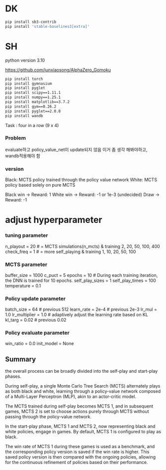 # DK

```bash
pip install sb3-contrib
pip install 'stable-baselines3[extra]'
```


# SH

python version 3.10

https://github.com/junxiaosong/AlphaZero_Gomoku

```bash
pip install torch
pip install gymnasium
pip install pyglet
pip install scipy==1.11.1
pip install numpy==1.25.1
pip install matplotlib==3.7.2
pip install gym==0.26.2
pip install pyglet==2.0.8
pip install wandb
```

Task : four in a row (9 x 4)


### Problem
evaluate하고 policy_value_net이 update되지 않음
이거 좀 생각 해봐야하고, wandb적용해야 함


### version

Black: MCTS policy trained through the policy value network
White: MCTS policy based solely on pure MCTS

Black win -> Reward: 1
White win -> Reward: -1 or 1e-3 (undecided)
Draw -> Reward: -1


# adjust hyperparameter
### tuning parameter 
n_playout = 20  # = MCTS simulations(n_mcts) & training 2, 20, 50, 100, 400
check_freq = 1  # = more self_playing & training 1, 10, 20, 50, 100


### MCTS parameter
buffer_size = 1000
c_puct = 5
epochs = 10  # During each training iteration, the DNN is trained for 10 epochs.
self_play_sizes = 1
self_play_times = 100 
temperature = 0.1


### Policy update parameter 
batch_size = 64  # previous 512
learn_rate = 2e-4  # previous 2e-3
lr_mul = 1.0
lr_multiplier = 1.0  # adaptively adjust the learning rate based on KL
kl_targ = 0.02  # previous 0.02


### Policy evaluate parameter 
win_ratio = 0.0
init_model = None






## Summary

the overall process can be broadly divided into the self-play and start-play phases. 

During self-play, a single Monte Carlo Tree Search (MCTS) alternately plays as both black and white, 
learning through a policy-value network composed of a Multi-Layer Perceptron (MLP), 
akin to an actor-critic model.

The MCTS trained during self-play becomes MCTS 1, and in subsequent games, MCTS 2 is set to choose actions 
purely through MCTS without passing through the policy-value network. 

In the start-play phase, MCTS 1 and MCTS 2, now representing black and white policies, engage in games. 
By default, MCTS 1 is configured to play as black.

The win rate of MCTS 1 during these games is used as a benchmark, and the corresponding policy version 
is saved if the win rate is higher. 
This saved policy version is then compared with the ongoing policies, allowing for the continuous refinement 
of policies based on their performance. 
